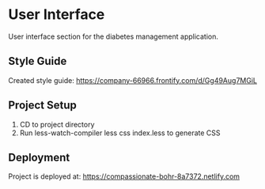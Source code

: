 # User Interface
User interface section for the diabetes management application.

## Style Guide
Created style guide: https://company-66966.frontify.com/d/Gg49Aug7MGiL

## Project Setup
1. CD to project directory
1. Run less-watch-compiler less css index.less to generate CSS

## Deployment
Project is deployed at: https://compassionate-bohr-8a7372.netlify.com
